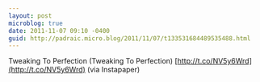 ```yaml
---
layout: post
microblog: true
date: 2011-11-07 09:10 -0400
guid: http://padraic.micro.blog/2011/11/07/t133531684489535488.html
---
```

Tweaking To Perfection (Tweaking To Perfection) [http://t.co/NV5y6Wrd](http://t.co/NV5y6Wrd) (via Instapaper)
